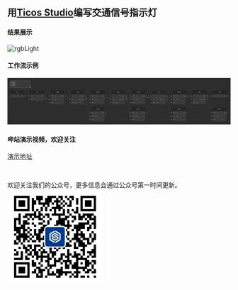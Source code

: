 
## 用[Ticos Studio](https://downloads.ticos.cn/studio/)编写交通信号指示灯

#### 结果展示

![rgbLight](./images/rgbLight.gif)



#### 工作流示例

![workflow](./images/code.jpg)



#### 哔站演示视频，欢迎关注
[演示地址]("https://www.bilibili.com/video/BV1S94y1Q7XS/")

<br>



欢迎关注我们的公众号，更多信息会通过公众号第一时间更新。
<img src="./images/qrcode_for_gh_fb2b604ddd35_860%20(2).jpg"  style="zoom: 25%;" />


